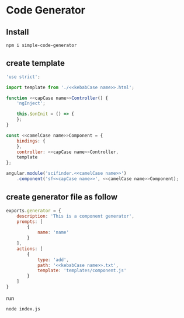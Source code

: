 # Code Generator

## Install 

```
npm i simple-code-generator
```

## create template

```js
'use strict';

import template from './<<kebabCase name>>.html';

function <<capCase name>>Controller() {
    'ngInject';

    this.$onInit = () => {
    };
}

const <<camelCase name>>Component = {
    bindings: {
    },
    controller: <<capCase name>>Controller,
    template
};

angular.module('scifinder.<<camelCase name>>')
    .component('sf<<capCase name>>', <<camelCase name>>Component);
```

## create generator file as follow 
```js
exports.generator = {
    description: 'This is a component generator',
    prompts: [
        {
            name: 'name'
        }
    ],
    actions: [
        {
            type: 'add',
            path: '<<kebabCase name>>.txt',
            template: 'templates/component.js'
        }
    ]
}
```


run 
```sh
node index.js
```
